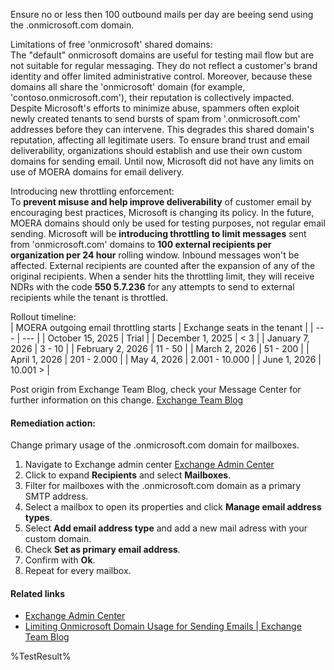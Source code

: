 Ensure no or less then 100 outbound mails per day are beeing send using the .onmicrosoft.com domain.

Limitations of free 'onmicrosoft' shared domains:\
The "default" onmicrosoft domains are useful for testing mail flow but are not suitable for regular messaging. They do not reflect a customer's brand identity and offer limited administrative control. Moreover, because these domains all share the 'onmicrosoft' domain (for example, 'contoso.onmicrosoft.com'), their reputation is collectively impacted. Despite Microsoft's efforts to minimize abuse, spammers often exploit newly created tenants to send bursts of spam from '.onmicrosoft.com' addresses before they can intervene. This degrades this shared domain's reputation, affecting all legitimate users. To ensure brand trust and email deliverability, organizations should establish and use their own custom domains for sending email. Until now, Microsoft did not have any limits on use of MOERA domains for email delivery.

Introducing new throttling enforcement:\
To **prevent misuse and help improve deliverability** of customer email by encouraging best practices, Microsoft is changing its policy. In the future, MOERA domains should only be used for testing purposes, not regular email sending. Microsoft will be **introducing throttling to limit messages** sent from 'onmicrosoft.com' domains to **100 external recipients per organization per 24 hour** rolling window. Inbound messages won't be affected. External recipients are counted after the expansion of any of the original recipients. When a sender hits the throttling limit, they will receive NDRs with the code **550 5.7.236** for any attempts to send to external recipients while the tenant is throttled.

Rollout timeline:\
| MOERA outgoing email throttling starts | Exchange seats in the tenant |
| --- | --- |
| October 15, 2025 | Trial |
| December 1, 2025 | < 3 |
| January 7, 2026 | 3 - 10 |
| February 2, 2026 | 11 - 50 |
| March 2, 2026 | 51 - 200 |
| April 1, 2026 | 201 - 2.000 |
| May 4, 2026 | 2.001 - 10.000 |
| June 1, 2026 | 10.001 > |

Post origin from Exchange Team Blog, check your Message Center for further information on this change. [Exchange Team Blog](https://techcommunity.microsoft.com/blog/exchange/limiting-onmicrosoft-domain-usage-for-sending-emails/4446167?WT.mc_id=M365-MVP-5003086)

#### Remediation action:

Change primary usage of the .onmicrosoft.com domain for mailboxes.
1. Navigate to Exchange admin center [Exchange Admin Center](https://admin.exchange.microsoft.com/#/)
2. Click to expand **Recipients** and select **Mailboxes**.
3. Filter for mailboxes with the .onmicrosoft.com domain as a primary SMTP address.
4. Select a mailbox to open its properties and click **Manage email address types**.
5. Select **Add email address type** and add a new mail adress with your custom domain.
6. Check **Set as primary email address**.
7. Confirm with **Ok**.
8. Repeat for every mailbox.

#### Related links

* [Exchange Admin Center](https://admin.exchange.microsoft.com/#/)
* [Limiting Onmicrosoft Domain Usage for Sending Emails | Exchange Team Blog](https://techcommunity.microsoft.com/blog/exchange/limiting-onmicrosoft-domain-usage-for-sending-emails/4446167?WT.mc_id=M365-MVP-5003086)

<!--- Results --->
%TestResult%